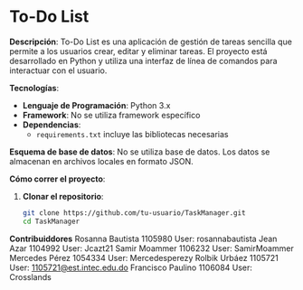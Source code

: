 # To-Do List

**Descripción**:
To-Do List es una aplicación de gestión de tareas sencilla que permite a los usuarios crear, editar y eliminar tareas. El proyecto está desarrollado en Python y utiliza una interfaz de línea de comandos para interactuar con el usuario.

**Tecnologías**:
- **Lenguaje de Programación**: Python 3.x
- **Framework**: No se utiliza framework específico
- **Dependencias**:
  - `requirements.txt` incluye las bibliotecas necesarias

**Esquema de base de datos**:
No se utiliza base de datos. Los datos se almacenan en archivos locales en formato JSON.

**Cómo correr el proyecto**:
1. **Clonar el repositorio**:
   ```bash
   git clone https://github.com/tu-usuario/TaskManager.git
   cd TaskManager
   
**Contribuiddores**
Rosanna Bautista 1105980 User: rosannabautista
Jean Azar 1104992 User: Jcazt21
Samir Moammer 1106232 User: SamirMoammer
Mercedes Pérez 1054334 User: Mercedesperezy
Rolbik Urbáez 1105721 User: 1105721@est.intec.edu.do
Francisco Paulino 1106084 User: Crosslands
